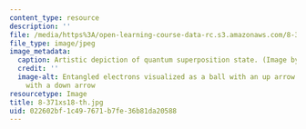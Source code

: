 ```yaml
---
content_type: resource
description: ''
file: /media/https%3A/open-learning-course-data-rc.s3.amazonaws.com/8-371x-quantum-information-science-ii-spring-2018/022602bf1c497671b7fe36b81da20588_8-371xs18-th.jpg
file_type: image/jpeg
image_metadata:
  caption: Artistic depiction of quantum superposition state. (Image by Isaac Chuang.)
  credit: ''
  image-alt: Entangled electrons visualized as a ball with an up arrow and a ball
    with a down arrow
resourcetype: Image
title: 8-371xs18-th.jpg
uid: 022602bf-1c49-7671-b7fe-36b81da20588
---
```

